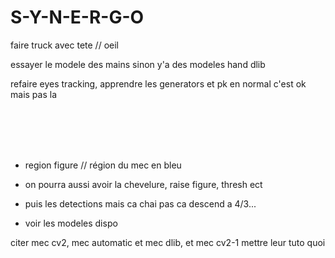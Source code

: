 # S-Y-N-E-R-G-O


faire truck avec tete // oeil

essayer le modele des mains sinon y'a des modeles hand dlib

refaire eyes tracking, apprendre les generators et pk en normal c'est ok mais pas la

<br><br><br><br>


- region figure // région du mec en bleu

- on pourra aussi avoir la chevelure, raise figure, thresh ect

- puis les detections mais ca chai pas ca descend a 4/3...

- voir les modeles dispo










citer mec cv2, mec automatic et mec dlib, et mec cv2-1 mettre leur tuto quoi

